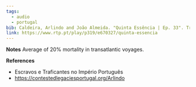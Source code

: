 ```yaml
---
tags:
  - audio
  - portugal
bib: Caldeira, Arlindo and João Almeida. "Quinta Essência | Ep. 33". Tráfico de Escravos - Parte 1. 2023. https://www.rtp.pt/play/p319/e670327/quinta-essencia
link: https://www.rtp.pt/play/p319/e670327/quinta-essencia
---
```

**Notes**
Average of 20% mortality in transatlantic voyages.

**References** 
- Escravos e Traficantes no Império Português
- https://contestedlegaciesportugal.org/Arlindo
